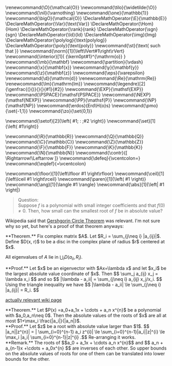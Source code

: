 \renewcommand{\O}{\mathcal{O}}
\newcommand{\tilo}{\widetilde{\O}}
\newcommand{\nil}{\varnothing}
\newcommand{\one}{\mathbb{1}}
\newcommand{\bigO}{\mathcal{O}}
\DeclareMathOperator{\E}{\mathbb{E}}
\DeclareMathOperator{\Var}{\text{Var}}
\DeclareMathOperator{\Hom}{Hom}
\DeclareMathOperator{\rank}{rank}
\DeclareMathOperator{\sgn}{sgn}
\DeclareMathOperator{\Id}{Id}
\DeclareMathOperator{\img}{Img}
\DeclareMathOperator{\polylog}{\text{polylog}}
\DeclareMathOperator{\poly}{\text{poly}}
\newcommand{\st}{\text{ such that }}
\newcommand{\norm}[1]{\left\lVert#1\right\rVert}
\newcommand{\interior}[1]{ {\kern0pt#1}^{\mathrm{o}} }
\newcommand{\mb}{\mathbf}
\newcommand{\partition}{\vdash}
\newcommand{\x}{\mathbf{x}}
\newcommand{\y}{\mathbf{y}}
\newcommand{\z}{\mathbf{z}}
\newcommand{\eps}{\varepsilon}
\renewcommand{\d}{\mathrm{d}}
\renewcommand{\Re}{\mathrm{Re}}
\renewcommand{\Im}{\mathrm{Im}}
\newcommand{\legendre}[2]{\genfrac{(}{)}{}{}{#1}{#2}}
\newcommand{\EXP}{\mathsf{EXP}}
\newcommand{\PSPACE}{\mathsf{PSPACE}}
\newcommand{\NEXP}{\mathsf{NEXP}}
\newcommand{\PP}{\mathsf{P}}
\newcommand{\NP}{\mathsf{NP}}
\newcommand{\erdos}{Erd\H{o}s}
\newcommand{\pmo}{\set{-1,1}}
\newcommand{\zo}{\set{0,1}}


\newcommand{\setof}[2]{\left\{ #1\; : \;#2 \right\}}
\newcommand{\set}[1]{\left\{ #1\right\}}

\newcommand{\R}{\mathbb{R}}
\newcommand{\Q}{\mathbb{Q}}
\newcommand{\C}{\mathbb{C}}
\newcommand{\Z}{\mathbb{Z}}
\newcommand{\F}{\mathbb{F}}
\newcommand{\K}{\mathbb{K}}
\newcommand{\N}{\mathbb{N}}
\newcommand{\contr}{\[ \Rightarrow\!\Leftarrow \]}
\newcommand{\defeq}{\vcentcolon=}
\newcommand{\eqdef}{=\vcentcolon}

\newcommand{\floor}[1]{\left\lfloor #1 \right\rfloor}
\newcommand{\ceil}[1]{\left\lceil #1 \right\rceil}
\newcommand{\paren}[1]{\left( #1 \right)}
\newcommand{\ang}[1]{\langle #1 \rangle}
\newcommand{\abs}[1]{\left| #1 \right|}


> Question: \
> Suppose $f$ is a polynomial with small integer coefficients
and that $f(0)\neq 0$. Then, how small can the smallest root of
$f$ be in absolute value?

Wikipedia said that 
[Gershgorin Circle Theorem](https://en.wikipedia.org/wiki/Gershgorin_circle_theorem)
was relevant. I'm not sure why so yet, but here's a proof of that
theorem anyways:
<div class="thm envbox">**Theorem.**
Fix complex matrix $A$.
Let $R_i = \sum_{j\neq i} |a_{ij}|$.
Define $D(x, r)$ to be a disc in the complex plane of radius $r$ centered at $x$.

All eigenvalues of $A$ lie in $\bigcup_{i} D(a_{ii}, R_i)$.
</div>
<div class="pf envbox">**Proof.**
Let $x$ be an eigenvector with $Ax=\lambda x$ and let $x_i$ be
the largest absolute value coordinate of $x$. Then 
$$ \sum_j a_{ij} x_j = \lambda x_i $$ 
and so
$$ |\lambda - a_ii| = \sum_{j\neq i} a_{ij} x_j/x_i.  $$ 
Using the triangle inequality we have
$$ |\lambda - a_ii| \le \sum_{j\neq i} |a_{ij}| = R_i.  $$ 
</div>

[actually relevant wiki page](https://en.wikipedia.org/wiki/Geometrical_properties_of_polynomial_roots)

<div class="thm envbox">**Theorem.**
Let $P(x) =a_0+a_1x + \cdots + a_n x^{n}$ be a polynomial with
$a_0,a_n\neq 0$.
Then the absolute values of the roots of $x$ are all at most
$1+\max_i \frac{|a_i|}{|a_n|}$.
</div>
<div class="pf envbox">**Proof.**
Let $z$ be a root with absolute value larger than $1$.
$$ |a_n||z^{n}| = | \sum_{i=0}^{n-1} a_i z^{i}| \le \sum_{i=0}^{n-1}|a_i||z|^{i} \le \max_i |a_i| \sum_{i=0}^{n-1}|z|^{i} .$$ 
Re-arranging it works.
</div>

<div class="rmk envbox">**Remark.**
The roots of 
$$a_0 + a_1x + \cdots a_n x^{n}$$ 
and 
$$ a_n + a_{n-1}x +\cdots + a_0x^{n} $$ 
are inverses of each other. 
So upper bounds on the absolute values of roots for one of them
can be translated into lower bounds for the other.
</div>

